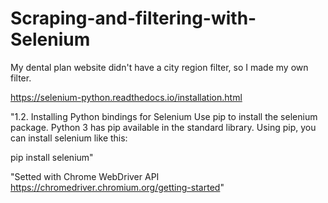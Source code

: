# Scraping-and-filtering-with-Selenium
My dental plan website didn't have a city region filter, so I made my own filter.

https://selenium-python.readthedocs.io/installation.html

"1.2. Installing Python bindings for Selenium
Use pip to install the selenium package. Python 3 has pip available in the standard library. Using pip, you can install selenium like this:

pip install selenium"

"Setted with Chrome WebDriver API
https://chromedriver.chromium.org/getting-started"
